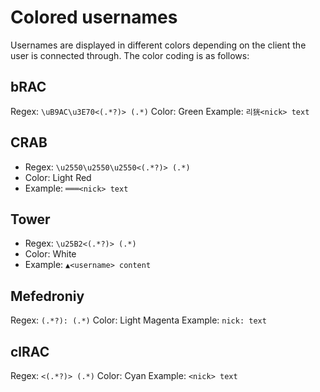 # Colored usernames

Usernames are displayed in different colors depending on the client the user is connected through. The color coding is as follows:

## bRAC

Regex: `\uB9AC\u3E70<(.*?)> (.*)`
Color: Green
Example: `리㹰<nick> text`

## CRAB

- Regex: `\u2550\u2550\u2550<(.*?)> (.*)`
- Color: Light Red
- Example: `═══<nick> text`

## Tower

- Regex: `\u25B2<(.*?)> (.*)`
- Color: White
- Example: `▲<username> content`

## Mefedroniy

Regex: `(.*?): (.*)`
Color: Light Magenta
Example: `nick: text`

## clRAC

Regex: `<(.*?)> (.*)`
Color: Cyan
Example: `<nick> text`
